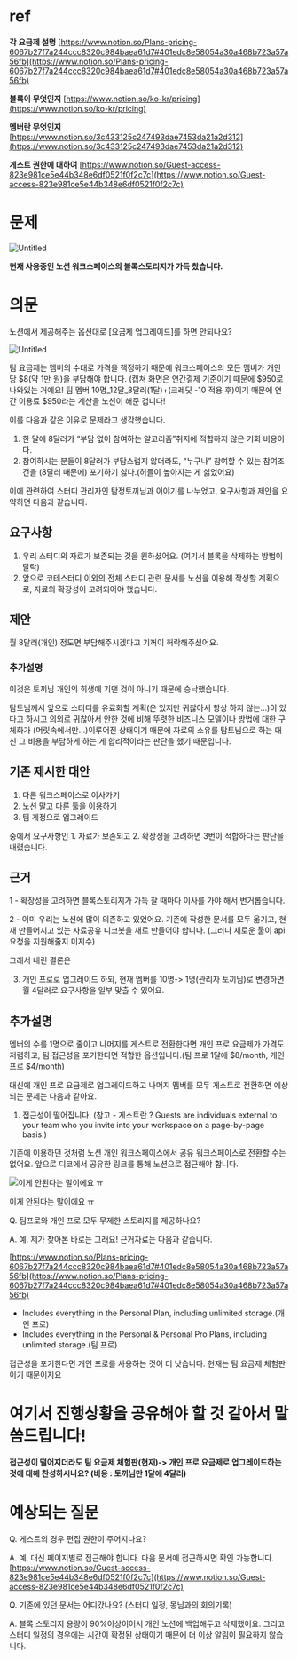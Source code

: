 # ref

**각 요금제 설명** [](https://www.notion.so/Plans-pricing-6067b27f7a244ccc8320c984baea61d7)[https://www.notion.so/Plans-pricing-6067b27f7a244ccc8320c984baea61d7#401edc8e58054a30a468b723a57a56fb](https://www.notion.so/Plans-pricing-6067b27f7a244ccc8320c984baea61d7#401edc8e58054a30a468b723a57a56fb)

**블록이 무엇인지** [](https://www.notion.so/ko-kr/pricing)[https://www.notion.so/ko-kr/pricing](https://www.notion.so/ko-kr/pricing)

**멤버란 무엇인지** [](https://www.notion.so/3c433125c247493dae7453da21a2d312)[https://www.notion.so/3c433125c247493dae7453da21a2d312](https://www.notion.so/3c433125c247493dae7453da21a2d312)

**게스트 권한에 대하여** [](https://www.notion.so/Guest-access-823e981ce5e44b348e6df0521f0f2c7c)[https://www.notion.so/Guest-access-823e981ce5e44b348e6df0521f0f2c7c](https://www.notion.so/Guest-access-823e981ce5e44b348e6df0521f0f2c7c)

# 문제

![Untitled](https://s3-us-west-2.amazonaws.com/secure.notion-static.com/dbea02ff-290b-4d6b-8f71-bb3b740e444b/Untitled.png)

**현재 사용중인 노션 워크스페이스의 블록스토리지가 가득 찼습니다.**

# 의문

노션에서 제공해주는 옵션대로 [요금제 업그레이드]를 하면 안되나요?

![Untitled](https://s3-us-west-2.amazonaws.com/secure.notion-static.com/9c96c9f7-0256-4c85-a4f8-1d1d4f4f4ba3/Untitled.png)

팀 요금제는 멤버의 수대로 가격을 책정하기 때문에 워크스페이스의 모든 멤버가 개인 당 $8(약 1만 원)을 부담해야 합니다. (캡쳐 화면은 연간결제 기준이기 때문에 $950로 나와있는 거에요! 팀 멤버 10명_12달_8달러(1달)+(크레딧 -10 적용 후)이기 때문에 연간 이용료 $950라는 계산을 노션이 해준 겁니다!

이를 다음과 같은 이유로 문제라고 생각했습니다.

1.  한 달에 8달러가 “부담 없이 참여하는 알고리즘”취지에 적합하지 않은 기회 비용이다.
2.  참여하시는 분들이 8달러가 부담스럽지 않더라도, “누구나” 참여할 수 있는 참여조건을 (8달러 때문에) 포기하기 싫다.(허들이 높아지는 게 싫었어요)

이에 관련하여 스터디 관리자인 탐정토끼님과 이야기를 나누었고, 요구사항과 제안을 요약하면 다음과 같습니다.

## 요구사항

1.  우리 스터디의 자료가 보존되는 것을 원하셨어요. (여기서 블록을 삭제하는 방법이 탈락)
2.  앞으로 코테스터디 이외의 전체 스터디 관련 문서를 노션을 이용해 작성할 계획으로, 자료의 확장성이 고려되어야 했습니다.

## 제안

월 8달러(개인) 정도면 부담해주시겠다고 기꺼이 허락해주셨어요.

### 추가설명

이것은 토끼님 개인의 희생에 기댄 것이 아니기 때문에 승낙했습니다.

탐토님께서 앞으로 스터디를 유료화할 계획(은 있지만 귀찮아서 항상 하지 않는…)이 있다고 하시고 의외로 귀찮아서 안한 것에 비해 뚜렷한 비즈니스 모델이나 방법에 대한 구체화가 (머릿속에서만…)이루어진 상태이기 때문에 자료의 소유를 탐토님으로 하는 대신 그 비용을 부담하게 하는 게 합리적이라는 판단을 했기 때문입니다.

## 기존 제시한 대안

1.  다른 워크스페이스로 이사가기
2.  노션 말고 다른 툴을 이용하기
3.  팀 계정으로 업그레이드

중에서 요구사항인 1. 자료가 보존되고 2. 확장성을 고려하면 3번이 적합하다는 판단을 내렸습니다.

## 근거

1 - 확장성을 고려하면 블록스토리지가 가득 찰 때마다 이사를 가야 해서 번거롭습니다.

2 - 이미 우리는 노션에 많이 의존하고 있었어요. 기존에 작성한 문서를 모두 옮기고, 현재 만들어지고 있는 자료공유 디코봇을 새로 만들어야 합니다. (그러나 새로운 툴이 api 요청을 지원해줄지 미지수)

그래서 내린 결론은

3.  개인 프로로 업그레이드 하되, 현재 멤버를 10명-> 1명(관리자 토끼님)로 변경하면 월 4달러로 요구사항을 일부 맞출 수 있어요.

## 추가설명

멤버의 수를 1명으로 줄이고 나머지를 게스트로 전환한다면 개인 프로 요금제가 가격도 저렴하고, 팀 접근성을 포기한다면 적합한 옵션입니다.(팀 프로 1달에 $8/month, 개인 프로 $4/month)

대신에 개인 프로 요금제로 업그레이드하고 나머지 멤버를 모두 게스트로 전환하면 예상되는 문제는 다음과 같아요.

1.  접근성이 떨어집니다. (참고 - 게스트란 ? Guests are individuals external to your team who you invite into your workspace on a page-by-page basis.)

기존에 이용하던 것처럼 노션 개인 워크스페이스에서 공유 워크스페이스로 전환할 수는 없어요. 앞으로 디코에서 공유한 링크를 통해 노션으로 접근해야 합니다.

![이게 안된다는 말이에요 ㅠ](https://s3-us-west-2.amazonaws.com/secure.notion-static.com/930ed010-ca4c-474b-9d96-041e6466164e/Untitled.png)

이게 안된다는 말이에요 ㅠ

Q. 팀프로와 개인 프로 모두 무제한 스토리지를 제공하나요?

A. 예. 제가 찾아본 바로는 그래요! 근거자료는 다음과 같습니다.

[](https://www.notion.so/Plans-pricing-6067b27f7a244ccc8320c984baea61d7)[https://www.notion.so/Plans-pricing-6067b27f7a244ccc8320c984baea61d7#401edc8e58054a30a468b723a57a56fb](https://www.notion.so/Plans-pricing-6067b27f7a244ccc8320c984baea61d7#401edc8e58054a30a468b723a57a56fb)

-   Includes everything in the Personal Plan, including unlimited storage.(개인 프로)
-   Includes everything in the Personal & Personal Pro Plans, including unlimited storage.(팀 프로)

접근성을 포기한다면 개인 프로를 사용하는 것이 더 낫습니다. 현재는 팀 요금제 체험판이기 때문이지요

# **여기서 진행상황을 공유해야 할 것 같아서 말씀드립니다!**

**접근성이 떨어지더라도 팀 요금제 체험판(현재)-> 개인 프로 요금제로 업그레이드하는 것에 대해 찬성하시나요? (비용 : 토끼님만 1달에 4달러)**

# 예상되는 질문

Q. 게스트의 경우 편집 권한이 주어지나요?

A. 예. 대신 페이지별로 접근해야 합니다. 다음 문서에 접근하시면 확인 가능합니다. [](https://www.notion.so/Guest-access-823e981ce5e44b348e6df0521f0f2c7c)[https://www.notion.so/Guest-access-823e981ce5e44b348e6df0521f0f2c7c](https://www.notion.so/Guest-access-823e981ce5e44b348e6df0521f0f2c7c)

Q. 기존에 있던 문서는 어디갔나요? (스터디 일정, 몽님과의 회의기록)

A. 블록 스토리지 용량이 90%이상이어서 개인 노션에 백업해두고 삭제했어요. 그리고 스터디 일정의 경우에는 시간이 확정된 상태이기 때문에 더 이상 알림이 필요하지 않습니다.